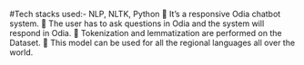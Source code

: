 #Tech stacks used:- NLP, NLTK, Python
 It’s a responsive Odia chatbot system.
 The user has to ask questions in Odia and the system will respond in Odia.
 Tokenization and lemmatization are performed on the Dataset.
 This model can be used for all the regional languages all over the world.
